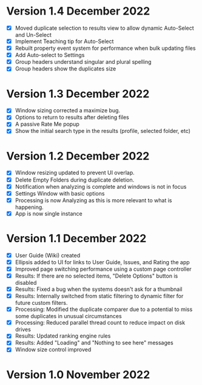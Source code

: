 # Version 1.4	December 2022
- [x] Moved duplicate selection to results view to allow dynamic Auto-Select and Un-Select
- [x] Implement Teaching tip for Auto-Select
- [x] Rebuilt property event system for performance when bulk updating files
- [x] Add Auto-select to Settings
- [x] Group headers understand singular and plural spelling
- [x] Group headers show the duplicates size

# Version 1.3	December 2022
- [x] Window sizing corrected a maximize bug.
- [x] Options to return to results after deleting files
- [x] A passive Rate Me popup
- [x] Show the initial search type in the results (profile, selected folder, etc)

# Version 1.2	December 2022
- [x] Window resizing updated to prevent UI overlap.
- [x] Delete Empty Folders during duplicate deletion.
- [x] Notification when analyzing is complete and windows is not in focus
- [x] Settings Window with basic options
- [x] Processing is now Analyzing as this is more relevant to what is happening.
- [x] App is now single instance 

# Version 1.1	December 2022
- [x] User Guide (Wiki) created 
- [x] Ellipsis added to UI for links to User Guide, Issues, and Rating the app
- [x] Improved page switching performance using a custom page controller
- [x] Results: If there are no selected items, "Delete Options" button is disabled
- [x] Results: Fixed a bug when the systems doesn't ask for a thumbnail
- [x] Results: Internally switched from  static filtering to dynamic filter for future custom filters.
- [x] Processing: Modified the duplicate comparer due to a potential to miss some duplicates in unusual circumstances
- [x] Processing: Reduced parallel thread count to reduce impact on disk drives
- [x] Results: Updated ranking engine rules 
- [x] Results: Added "Loading" and "Nothing to see here" messages 
- [x] Window size control improved

# Version 1.0	November 2022
